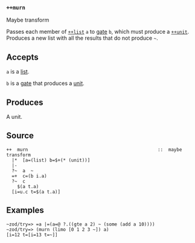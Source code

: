 ### `++murn`

Maybe transform

Passes each member of [`++list`]() `a` to [gate]() `b`, which must produce a
[`++unit`]().  Produces a new list with all the results that do not produce
`~`.

Accepts
-------

`a` is a [list]().

`b` is a [gate]() that produces a [unit]().

Produces
--------

A unit.

Source
------

    ++  murn                                                ::  maybe transform
      |*  [a=(list) b=$+(* (unit))]
      |-
      ?~  a  ~
      =+  c=(b i.a)
      ?~  c
        $(a t.a)
      [i=u.c t=$(a t.a)]

Examples
--------

    ~zod/try=> =a |=(a=@ ?.((gte a 2) ~ (some (add a 10))))
    ~zod/try=> (murn (limo [0 1 2 3 ~]) a)
    [i=12 t=[i=13 t=~]]


